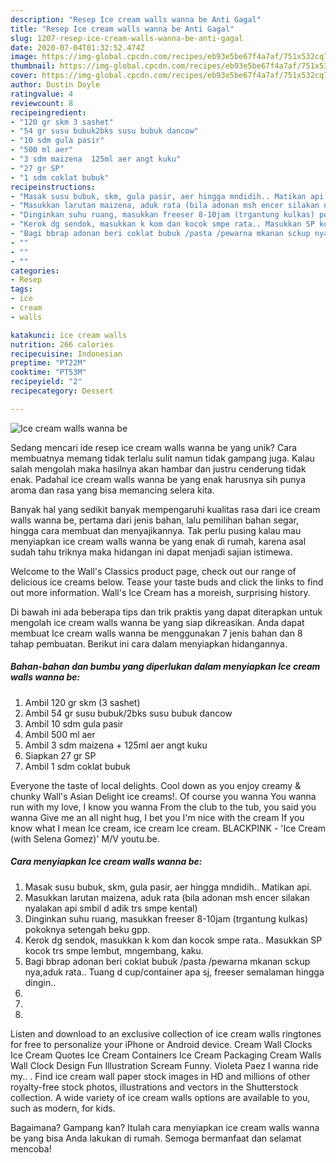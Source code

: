 ```yaml
---
description: "Resep Ice cream walls wanna be Anti Gagal"
title: "Resep Ice cream walls wanna be Anti Gagal"
slug: 1207-resep-ice-cream-walls-wanna-be-anti-gagal
date: 2020-07-04T01:32:52.474Z
image: https://img-global.cpcdn.com/recipes/eb93e5be67f4a7af/751x532cq70/ice-cream-walls-wanna-be-foto-resep-utama.jpg
thumbnail: https://img-global.cpcdn.com/recipes/eb93e5be67f4a7af/751x532cq70/ice-cream-walls-wanna-be-foto-resep-utama.jpg
cover: https://img-global.cpcdn.com/recipes/eb93e5be67f4a7af/751x532cq70/ice-cream-walls-wanna-be-foto-resep-utama.jpg
author: Dustin Doyle
ratingvalue: 4
reviewcount: 8
recipeingredient:
- "120 gr skm 3 sashet"
- "54 gr susu bubuk2bks susu bubuk dancow"
- "10 sdm gula pasir"
- "500 ml aer"
- "3 sdm maizena  125ml aer angt kuku"
- "27 gr SP"
- "1 sdm coklat bubuk"
recipeinstructions:
- "Masak susu bubuk, skm, gula pasir, aer hingga mndidih.. Matikan api."
- "Masukkan larutan maizena, aduk rata (bila adonan msh encer silakan nyalakan api smbil d adik trs smpe kental)"
- "Dinginkan suhu ruang, masukkan freeser 8-10jam (trgantung kulkas) pokoknya setengah beku gpp."
- "Kerok dg sendok, masukkan k kom dan kocok smpe rata.. Masukkan SP kocok trs smpe lembut, mngembang, kaku."
- "Bagi bbrap adonan beri coklat bubuk /pasta /pewarna mkanan sckup nya,aduk rata.. Tuang d cup/container apa sj, freeser semalaman hingga dingin.."
- ""
- ""
- ""
categories:
- Resep
tags:
- ice
- cream
- walls

katakunci: ice cream walls 
nutrition: 266 calories
recipecuisine: Indonesian
preptime: "PT22M"
cooktime: "PT53M"
recipeyield: "2"
recipecategory: Dessert

---
```



![Ice cream walls wanna be](https://img-global.cpcdn.com/recipes/eb93e5be67f4a7af/751x532cq70/ice-cream-walls-wanna-be-foto-resep-utama.jpg)

Sedang mencari ide resep ice cream walls wanna be yang unik? Cara membuatnya memang tidak terlalu sulit namun tidak gampang juga. Kalau salah mengolah maka hasilnya akan hambar dan justru cenderung tidak enak. Padahal ice cream walls wanna be yang enak harusnya sih punya aroma dan rasa yang bisa memancing selera kita.

Banyak hal yang sedikit banyak mempengaruhi kualitas rasa dari ice cream walls wanna be, pertama dari jenis bahan, lalu pemilihan bahan segar, hingga cara membuat dan menyajikannya. Tak perlu pusing kalau mau menyiapkan ice cream walls wanna be yang enak di rumah, karena asal sudah tahu triknya maka hidangan ini dapat menjadi sajian istimewa.

Welcome to the Wall&#39;s Classics product page, check out our range of delicious ice creams below. Tease your taste buds and click the links to find out more information. Wall&#39;s Ice Cream has a moreish, surprising history.


Di bawah ini ada beberapa tips dan trik praktis yang dapat diterapkan untuk mengolah ice cream walls wanna be yang siap dikreasikan. Anda dapat membuat Ice cream walls wanna be menggunakan 7 jenis bahan dan 8 tahap pembuatan. Berikut ini cara dalam menyiapkan hidangannya.

<!--inarticleads1-->

##### Bahan-bahan dan bumbu yang diperlukan dalam menyiapkan Ice cream walls wanna be:

1. Ambil 120 gr skm (3 sashet)
1. Ambil 54 gr susu bubuk/2bks susu bubuk dancow
1. Ambil 10 sdm gula pasir
1. Ambil 500 ml aer
1. Ambil 3 sdm maizena + 125ml aer angt kuku
1. Siapkan 27 gr SP
1. Ambil 1 sdm coklat bubuk


Everyone the taste of local delights. Cool down as you enjoy creamy &amp; chunky Wall&#39;s Asian Delight ice creams!. Of course you wanna You wanna run with my love, I know you wanna From the club to the tub, you said you wanna Give me an all night hug, I bet you I&#39;m nice with the cream If you know what I mean Ice cream, ice cream Ice cream. BLACKPINK - &#39;Ice Cream (with Selena Gomez)&#39; M/V youtu.be. 

<!--inarticleads2-->

##### Cara menyiapkan Ice cream walls wanna be:

1. Masak susu bubuk, skm, gula pasir, aer hingga mndidih.. Matikan api.
1. Masukkan larutan maizena, aduk rata (bila adonan msh encer silakan nyalakan api smbil d adik trs smpe kental)
1. Dinginkan suhu ruang, masukkan freeser 8-10jam (trgantung kulkas) pokoknya setengah beku gpp.
1. Kerok dg sendok, masukkan k kom dan kocok smpe rata.. Masukkan SP kocok trs smpe lembut, mngembang, kaku.
1. Bagi bbrap adonan beri coklat bubuk /pasta /pewarna mkanan sckup nya,aduk rata.. Tuang d cup/container apa sj, freeser semalaman hingga dingin..
1. 
1. 
1. 


Listen and download to an exclusive collection of ice cream walls ringtones for free to personalize your iPhone or Android device. Cream Wall Clocks Ice Cream Quotes Ice Cream Containers Ice Cream Packaging Cream Walls Wall Clock Design Fun Illustration Scream Funny. Violeta Paez I wanna ride my.. . Find ice cream wall paper stock images in HD and millions of other royalty-free stock photos, illustrations and vectors in the Shutterstock collection. A wide variety of ice cream walls options are available to you, such as modern, for kids. 

Bagaimana? Gampang kan? Itulah cara menyiapkan ice cream walls wanna be yang bisa Anda lakukan di rumah. Semoga bermanfaat dan selamat mencoba!
